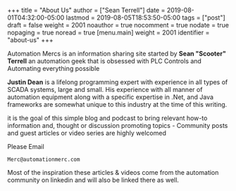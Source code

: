 +++
title = "About Us"
author = ["Sean Terrell"]
date = 2019-08-01T04:32:00-05:00
lastmod = 2019-08-05T18:53:50-05:00
tags = ["post"]
draft = false
weight = 2001
noauthor = true
nocomment = true
nodate = true
nopaging = true
noread = true
[menu.main]
  weight = 2001
  identifier = "about-us"
+++

Automation Mercs is an information sharing site started by **Sean "Scooter"
Terrell** an automation geek that is obsessed with PLC Controls and Automating
everything possible

**Justin Dean** is a lifelong programming expert with experience in all types of
SCADA systems, large and small. His experience with all manner of automation
equipment along with a specific expertise in .Net, and Java frameworks are
somewhat unique to this industry at the time of this writing.

it is the goal of this simple blog and podcast to bring relevant how-to
information and, thought or discussion promoting topics - Community posts
and guest articles or video series are highly welcomed

Please Email

`Merc@automationmerc.com`

Most of the inspiration these articles & videos come from the automation
community on linkedin and will also be linked there as well.
